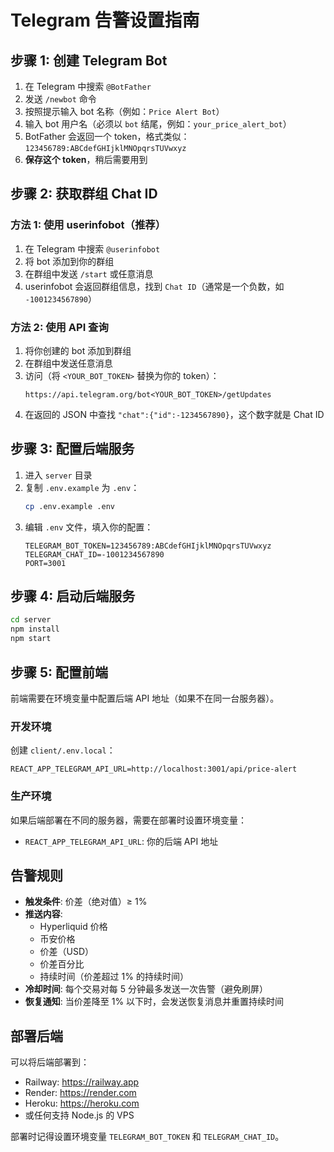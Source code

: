 # Telegram 告警设置指南

## 步骤 1: 创建 Telegram Bot

1. 在 Telegram 中搜索 `@BotFather`
2. 发送 `/newbot` 命令
3. 按照提示输入 bot 名称（例如：`Price Alert Bot`）
4. 输入 bot 用户名（必须以 `bot` 结尾，例如：`your_price_alert_bot`）
5. BotFather 会返回一个 token，格式类似：`123456789:ABCdefGHIjklMNOpqrsTUVwxyz`
6. **保存这个 token**，稍后需要用到

## 步骤 2: 获取群组 Chat ID

### 方法 1: 使用 userinfobot（推荐）

1. 在 Telegram 中搜索 `@userinfobot`
2. 将 bot 添加到你的群组
3. 在群组中发送 `/start` 或任意消息
4. userinfobot 会返回群组信息，找到 `Chat ID`（通常是一个负数，如 `-1001234567890`）

### 方法 2: 使用 API 查询

1. 将你创建的 bot 添加到群组
2. 在群组中发送任意消息
3. 访问（将 `<YOUR_BOT_TOKEN>` 替换为你的 token）：
   ```
   https://api.telegram.org/bot<YOUR_BOT_TOKEN>/getUpdates
   ```
4. 在返回的 JSON 中查找 `"chat":{"id":-1234567890}`，这个数字就是 Chat ID

## 步骤 3: 配置后端服务

1. 进入 `server` 目录
2. 复制 `.env.example` 为 `.env`：
   ```bash
   cp .env.example .env
   ```
3. 编辑 `.env` 文件，填入你的配置：
   ```env
   TELEGRAM_BOT_TOKEN=123456789:ABCdefGHIjklMNOpqrsTUVwxyz
   TELEGRAM_CHAT_ID=-1001234567890
   PORT=3001
   ```

## 步骤 4: 启动后端服务

```bash
cd server
npm install
npm start
```

## 步骤 5: 配置前端

前端需要在环境变量中配置后端 API 地址（如果不在同一台服务器）。

### 开发环境

创建 `client/.env.local`：
```env
REACT_APP_TELEGRAM_API_URL=http://localhost:3001/api/price-alert
```

### 生产环境

如果后端部署在不同的服务器，需要在部署时设置环境变量：
- `REACT_APP_TELEGRAM_API_URL`: 你的后端 API 地址

## 告警规则

- **触发条件**: 价差（绝对值）≥ 1%
- **推送内容**:
  - Hyperliquid 价格
  - 币安价格
  - 价差（USD）
  - 价差百分比
  - 持续时间（价差超过 1% 的持续时间）
- **冷却时间**: 每个交易对每 5 分钟最多发送一次告警（避免刷屏）
- **恢复通知**: 当价差降至 1% 以下时，会发送恢复消息并重置持续时间

## 部署后端

可以将后端部署到：
- Railway: https://railway.app
- Render: https://render.com
- Heroku: https://heroku.com
- 或任何支持 Node.js 的 VPS

部署时记得设置环境变量 `TELEGRAM_BOT_TOKEN` 和 `TELEGRAM_CHAT_ID`。

